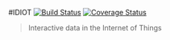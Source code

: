 #IDIOT [![Build Status](https://travis-ci.org/tenevdev/idiot.svg?branch=master)](https://travis-ci.org/tenevdev/idiot) [![Coverage Status](https://coveralls.io/repos/tenevdev/idiot/badge.svg?branch=develop)](https://coveralls.io/r/tenevdev/idiot?branch=develop)
>Interactive data in the Internet of Things


